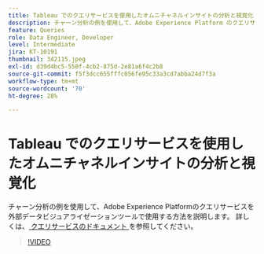 ```yaml
---
title: Tableau でのクエリサービスを使用したオムニチャネルインサイトの分析と視覚化
description: チャーン分析の例を使用して、Adobe Experience Platform のクエリサービスを外部データビジュアライゼーションツールで使用する方法を説明します。
feature: Queries
role: Data Engineer, Developer
level: Intermediate
jira: KT-10191
thumbnail: 342115.jpeg
exl-id: d39d4bc5-550f-4cb2-875d-2e81a6f4c2b8
source-git-commit: f5f3dcc655fffc056fe95c33a3cd7abba24d7f3a
workflow-type: tm+mt
source-wordcount: '70'
ht-degree: 28%

---
```


# Tableau でのクエリサービスを使用したオムニチャネルインサイトの分析と視覚化

チャーン分析の例を使用して、Adobe Experience Platformのクエリサービスを外部データビジュアライゼーションツールで使用する方法を説明します。 詳しくは、[ クエリサービスのドキュメント ](https://experienceleague.adobe.com/ja/docs/experience-platform/query/home) を参照してください。

>[!VIDEO](https://video.tv.adobe.com/v/342115?learn=on&enablevpops)
